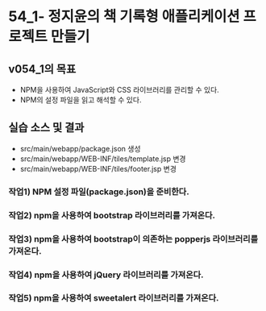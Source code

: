 # 54_1- 정지윤의 책 기록형 애플리케이션 프로젝트 만들기

## v054_1의 목표

- NPM을 사용하여 JavaScript와 CSS 라이브러리를 관리할 수 있다.
- NPM의 설정 파일을 읽고 해석할 수 있다.

## 실습 소스 및 결과

- src/main/webapp/package.json 생성
- src/main/webapp/WEB-INF/tiles/template.jsp 변경
- src/main/webapp/WEB-INF/tiles/footer.jsp 변경

### 작업1) NPM 설정 파일(package.json)을 준비한다.
 
### 작업2) npm을 사용하여 bootstrap 라이브러리를 가져온다.

### 작업3) npm을 사용하여 bootstrap이 의존하는 popperjs 라이브러리를 가져온다.

### 작업4) npm을 사용하여 jQuery 라이브러리를 가져온다.
  
### 작업5) npm을 사용하여 sweetalert 라이브러리를 가져온다.

